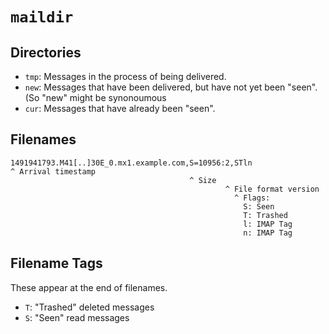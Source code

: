 # `maildir`

## Directories

- `tmp`: Messages in the process of being delivered.
- `new`: Messages that have been delivered, but have not yet been "seen". (So "new" might be synonoumous 
- `cur`: Messages that have already been "seen".

## Filenames

	1491941793.M41[..]30E_0.mx1.example.com,S=10956:2,STln
	^ Arrival timestamp
	                                        ^ Size
	                                                ^ File format version
	                                                  ^ Flags:
	                                                    S: Seen
	                                                    T: Trashed
	                                                    l: IMAP Tag
	                                                    n: IMAP Tag

## Filename Tags

These appear at the end of filenames.

- `T`: "Trashed" deleted messages
- `S`: "Seen" read messages
